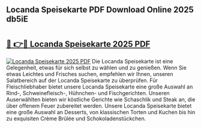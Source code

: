 ## Locanda Speisekarte PDF Download Online 2025 db5iE

# <h2><a href="http://gc5nd5.nevu.top/?p=Locanda+Speisekarte">🔗 👉🔴 Locanda Speisekarte 2025 PDF</a></h2>

[![Locanda Speisekarte 2025 PDF](https://i.imgur.com/dBaPXMq.png)](http://gc5nd5.nevu.top/?p=Locanda+Speisekarte)
Die Locanda Speisekarte ist eine Gelegenheit, etwas für sich selbst zu wählen und zu genießen. Wenn Sie etwas Leichtes und Frisches suchen, empfehlen wir Ihnen, unseren Salatbereich auf der Locanda Speisekarte zu überprüfen. Für Fleischliebhaber bietet unsere Locanda Speisekarte eine große Auswahl an Rind-, Schweinefleisch-, Hühnchen- und Fischgerichten. Unseren Auserwählten bieten wir köstliche Gerichte wie Schaschlik und Steak an, die über offenem Feuer zubereitet werden. Unsere Locanda Speisekarte bietet eine große Auswahl an Desserts, von klassischen Torten und Kuchen bis hin zu exquisiten Crème Brûlée und Schokoladenstückchen.
